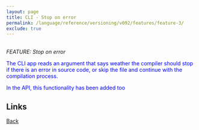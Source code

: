 ```yaml
---
layout: page
title: CLI - Stop on error
permalink: /language/reference/versioning/v092/features/feature-3/
exclude: true
---
```

<br>_FEATURE: Stop on error_

<span style="color:blue">The CLI app reads an argument that says weather the compiler should stop if there is an error in source code, or skip the file and continue with the compilation process.</span>

<span style="color:blue">In the API, this functionality has been added too</span>


## Links
[Back](/language/reference/versioning/v092/compiler092/)